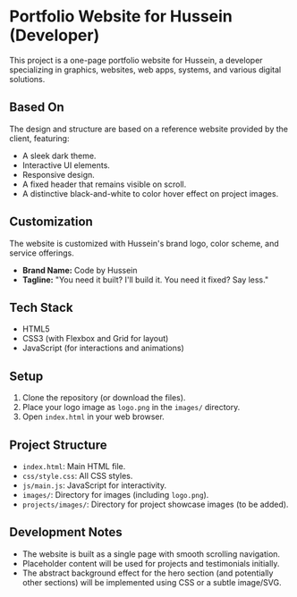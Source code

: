 # Portfolio Website for Hussein (Developer)

This project is a one-page portfolio website for Hussein, a developer specializing in graphics, websites, web apps, systems, and various digital solutions.

## Based On

The design and structure are based on a reference website provided by the client, featuring:
- A sleek dark theme.
- Interactive UI elements.
- Responsive design.
- A fixed header that remains visible on scroll.
- A distinctive black-and-white to color hover effect on project images.

## Customization

The website is customized with Hussein's brand logo, color scheme, and service offerings.
- **Brand Name:** Code by Hussein
- **Tagline:** "You need it built? I'll build it. You need it fixed? Say less."

## Tech Stack

- HTML5
- CSS3 (with Flexbox and Grid for layout)
- JavaScript (for interactions and animations)

## Setup

1.  Clone the repository (or download the files).
2.  Place your logo image as `logo.png` in the `images/` directory.
3.  Open `index.html` in your web browser.

## Project Structure

- `index.html`: Main HTML file.
- `css/style.css`: All CSS styles.
- `js/main.js`: JavaScript for interactivity.
- `images/`: Directory for images (including `logo.png`).
- `projects/images/`: Directory for project showcase images (to be added).

## Development Notes

- The website is built as a single page with smooth scrolling navigation.
- Placeholder content will be used for projects and testimonials initially.
- The abstract background effect for the hero section (and potentially other sections) will be implemented using CSS or a subtle image/SVG.
